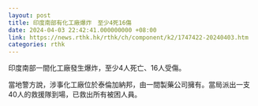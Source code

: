 ```yaml
---
layout: post
title: 印度南部有化工廠爆炸　至少4死16傷
date: 2024-04-03 22:42:41.000000000 +08:00
link: https://news.rthk.hk/rthk/ch/component/k2/1747422-20240403.htm
categories: rthk
---
```


印度南部一間化工廠發生爆炸，至少4人死亡、16人受傷。

當地警方說，涉事化工廠位於泰倫加納邦，由一間製藥公司擁有。當局派出一支40人的救援隊到場，已救出所有被困人員。
